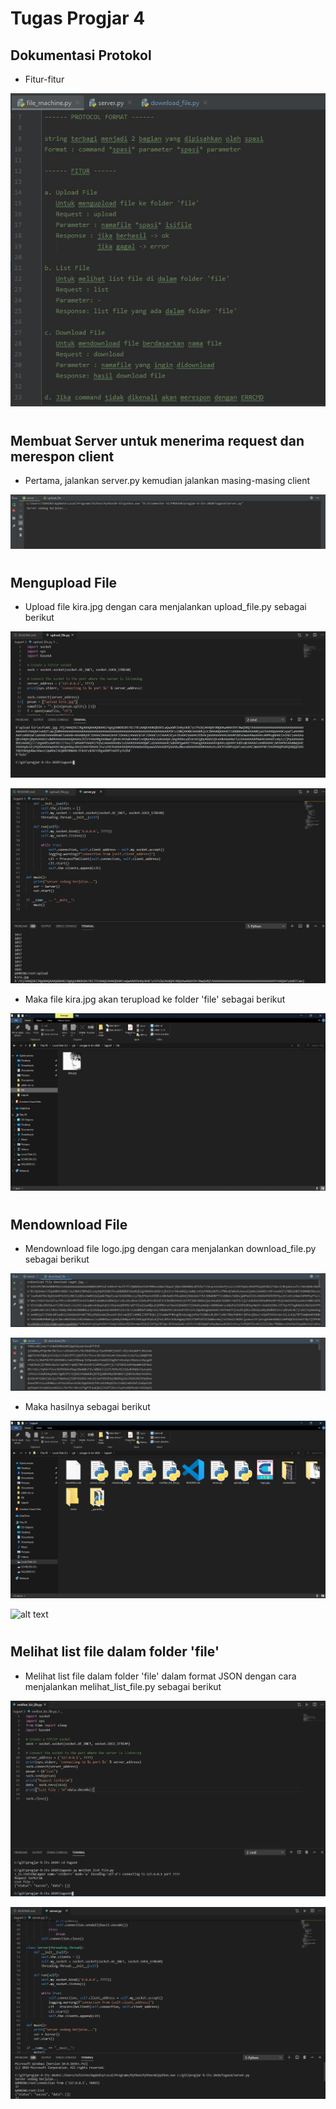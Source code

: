# Tugas Progjar 4
## Dokumentasi Protokol
* Fitur-fitur

![alt text](screenshots/protokol_format.JPG)
#
## Membuat Server untuk menerima request dan merespon client 
* Pertama, jalankan server.py kemudian jalankan masing-masing client

![alt text](screenshots/server.JPG)
#
## Mengupload File

* Upload file kira.jpg dengan cara menjalankan upload_file.py sebagai berikut

![alt text](screenshots/client_upload_file.png)

![alt text](screenshots/server_upload_file.png)

* Maka file kira.jpg akan terupload ke folder 'file' sebagai berikut

![alt text](screenshots/hasil_upload.png)
#
## Mendownload File
* Mendownload file logo.jpg dengan cara menjalankan download_file.py sebagai berikut

![alt text](screenshots/download.JPG)

![alt text](screenshots/server_download.JPG)

* Maka hasilnya sebagai berikut

![alt text](screenshots/hasil_download.png)

![alt text](screenshots/kirā.JPG)
#
## Melihat list file dalam folder 'file'
* Melihat list file dalam folder 'file' dalam format JSON dengan cara menjalankan melihat_list_file.py sebagai berikut

![alt text](screenshots/melihat_list_file.png)

![alt text](screenshots/server_lihat_list.png)
